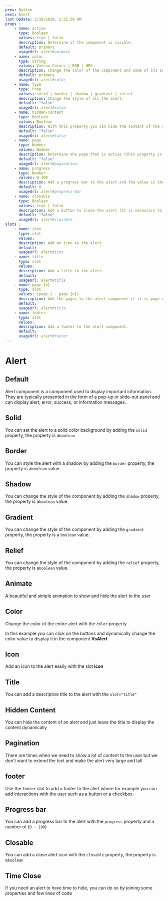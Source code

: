 ```yaml
---
prev: Button
next: Alert
last Update: 2/10/2020, 2:21:50 AM
props : 
    - name: active
      type: Boolean
      values: true | false
      description: Determine if the component is visible.
      default: primary
      usageUrl: alert#animate
    - name: color
      type: String
      values: Vuesax Colors | RGB | HEX
      description: Change the color of the component and some of its sub components.
      default: primary
      usageUrl: alert#color
    - name: type
      type: Prop
      values: solid | border | shadow | gradient | relief 
      description: Change the style of all the alert.
      default: "false"
      usageUrl: alert#solid
    - name: hidden-content
      type: Boolean
      values: Boolean
      description: With this property you can hide the content of the alert.
      default: "false"
      usageUrl: alert#false
    - name: page
      type: Number
      values: Number
      description: Determine the page that is active (this property is linked to the slots='page-{n}').
      default: "false"
      usageUrl: alert#pagination
    - name: progress
      type: Number
      values: 0-100
      description: Add a progress bar to the alert and the value is the percentage of width.
      default: 0
      usageUrl: alert#progress-bar
    - name: closable
      type: Boolean
      values: true | false
      description: Add a button to close the alert (it is necessary to use v-model).
      default: "false"
      usageUrl: alert#closable
slots : 
    - name: icon
      type: slot
      values:
      description: Add an icon to the alert.
      default: 
      usageUrl: alert#icon
    - name: title
      type: slot
      values:
      description: Add a title to the alert.
      default: 
      usageUrl: alert#title
    - name: page-{n}
      type: slot
      values: (page-1 - page-{n})
      description: Add the pages to the alert component if it is page one would be (slot='page-1').
      default: 
      usageUrl: alert#title
    - name: footer
      type: slot
      values:
      description: Add a footer to the alert component.
      default: 
      usageUrl: alert#footer
---
```


# Alert

<card>

## Default

Alert component is a component used to display important information. They are typically presented in the form of a pop-up or slide-out panel and can display alert, error, success, or information messages.

</card>

<card subtitle="Solid">

## Solid

You can set the alert to a solid color background by adding the `solid` property, the property is a`boolean`

</card>

<card subtitle="Border">

## Border

You can style the alert with a shadow by adding the `border` property, the property is a`boolean` value.

</card>

<card subtitle="Shadow">

## Shadow

You can change the style of the component by adding the `shadow` property, the property is a`boolean` value.

</card>

<card subtitle="Gradient">

## Gradient

You can change the style of the component by adding the `gradient` property, the property is a `boolean` value.

</card>

<card subtitle="Relief">

## Relief

You can change the style of the component by adding the `relief` property, the property is a`boolean` value.

</card>

<card subtitle="Animate">

## Animate

A beautiful and simple animation to show and hide the alert to the user

</card>

<card subtitle="Color">

## Color

Change the color of the entire alert with the `color` property

In this example you can click on the buttons and dynamically change the color value to display it in the component **VsAlert**

</card>

<card subtitle="Icon">

## Icon

Add an icon to the alert easily with the slot **icon**

</card>

<card subtitle="Title">

## Title

You can add a descriptive title to the alert with the `slot="title"`

</card>

<card subtitle="HiddenContent">

## Hidden Content

You can hide the content of an alert and just leave the title to display the content dynamically

</card>

<card subtitle="Pagination">

## Pagination

There are times when we need to show a lot of content to the user but we don't want to extend the text and make the alert very large and tall

</card>

<card subtitle="Footer">

## footer

Use the `footer` slot to add a footer to the alert where for example you can add interactions with the user such as a button or a checkbox.

</card>

<card subtitle="ProgressBar">

## Progress bar

You can add a progress bar to the alert with the `progress` property and a number of (`0 - 100`)

</card>

<card subtitle="Closable">

## Closable

You can add a close alert icon with the `closable` property, the property is a`boolean`

</card>

<card subtitle="TimeClose">

## Time Close

If you need an alert to have time to hide, you can do so by joining some properties and few lines of code

</card>

<script setup>
import Api from "../../../theme/global-components/template/API.tsx"
</script>

<Api/>
